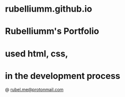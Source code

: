 # rubelliumm.github.io
# Rubelliumm's Portfolio
# used html, css, 
# in the development process
@ rubel.me@protonmail.com
